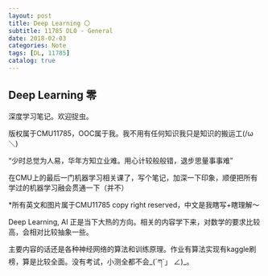 ```yaml
---
layout: post
title: Deep Learning 〇
subtitle: 11785 DL0 - General
date: 2018-02-03
categories: Note
tags: [DL, 11785]
catalog: true
---
```


## Deep Learning 零

深度学习笔记。欢迎捉虫。

版权属于CMU11785，OOC属于我。我不用有任何知识我只是知识的搬运工(/ω＼)

“少时总觉为人易，华年方知立业难。用心计较般般错，退步思量事事难”

在CMU上的最后一门机器学习相关课了，写个笔记，加深一下印象，顺便把所有学过的机器学习融会贯通一下（并不）

*所有英文和图片属于CMU11785 copy right reserved，中文是我瞎写+瞎理解～

Deep Learning, AI 正是当下大热的方向。相关的内容学下来，对数学的要求比较高，会相对比较抽象一些。

主要内容的话还是各种神经网络的算法和训练原理。作业有算法实现有kaggle刷榜，算是比较全面。没有考试，小测全都不会_(´ཀ`」 ∠)\_。

